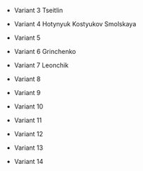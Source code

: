 * Variant 3 Tseitlin

* Variant 4 Hotynyuk Kostyukov Smolskaya

* Variant 5 

* Variant 6 Grinchenko

* Variant 7 Leonchik

* Variant 8

* Variant 9

* Variant 10

* Variant 11

* Variant 12

* Variant 13

* Variant 14
